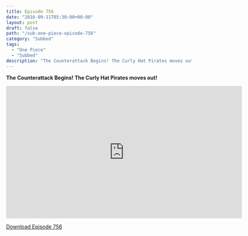```yaml
---
title: Episode 756
date: "2016-09-11T05:30:00+00:00"
layout: post
draft: false
path: "/sub-one-piece-episode-756"
category: "Subbed"
tags:
  - "One Piece"
  - "Subbed"
description: "The Counterattack Begins! The Curly Hat Pirates moves out!"
---
```


**The Counterattack Begins! The Curly Hat Pirates moves out!**

<iframe width="640" height="360" src="https://www.rapidvideo.com/e/G6FRPGQTFQ" frameborder="0" marginwidth=0 marginheight=0 scrolling=no allowfullscreen></iframe>

<a href="http://ouo.io/qs/eCodkFEQ?s=https://rapidvid.to/d/https://www.rapidvideo.com/e/G6FRPGQTFQ">Download Episode 756</a>
